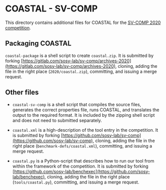 # COASTAL - SV-COMP

This directory contains additional files for COASTAL for the [SV-COMP 2020 competition](https://sv-comp.sosy-lab.org/2020/).

## Packaging COASTAL
 
``coastal-package`` is a shell script to create ``coastal.zip``.  It is submitted by forking [https://gitlab.com/sosy-lab/sv-comp/archives-2020](https://gitlab.com/sosy-lab/sv-comp/archives-2020), cloning, adding the file in the right place (``2020/coastal.zip``), committing, and issuing a merge request.

## Other files

  - ``coastal-sv-comp`` is a shell script that compiles the source files, generates the correct properties file, runs COASTAL, and translates the output to the required format.  It is included by the zipping shell script and does not need to submitted separately.


  - ``coastal.xml`` is a high-description of the tool entry in the competition.  It is submitted by forking [https://github.com/sosy-lab/sv-comp](https://github.com/sosy-lab/sv-comp), cloning, adding the file in the right place (``benchmark-defs/coastal.xml``), committing, and issuing a merge request.


  - ``coastal.py`` is a Python-script that describes how to run our tool from within the framework of the competition.  It is submitted by forking [https://github.com/sosy-lab/benchexec](https://github.com/sosy-lab/benchexec), cloning, adding the file in the right place (``tools/coastal.py``), committing, and issuing a merge request.
